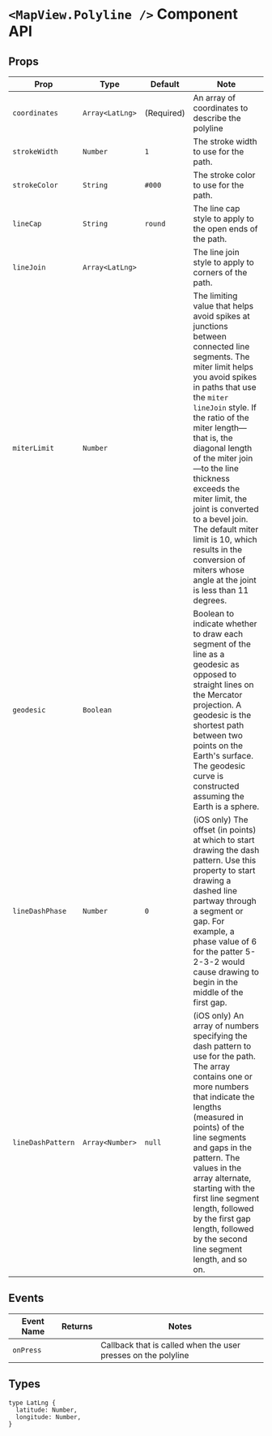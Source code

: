 # `<MapView.Polyline />` Component API

## Props

| Prop | Type | Default | Note |
|---|---|---|---|
| `coordinates` | `Array<LatLng>` | (Required) | An array of coordinates to describe the polyline
| `strokeWidth` | `Number` | `1` | The stroke width to use for the path.
| `strokeColor` | `String` | `#000` | The stroke color to use for the path.
| `lineCap` | `String` | `round` | The line cap style to apply to the open ends of the path.
| `lineJoin` | `Array<LatLng>` |  | The line join style to apply to corners of the path.
| `miterLimit` | `Number` |  | The limiting value that helps avoid spikes at junctions between connected line segments. The miter limit helps you avoid spikes in paths that use the `miter` `lineJoin` style. If the ratio of the miter length—that is, the diagonal length of the miter join—to the line thickness exceeds the miter limit, the joint is converted to a bevel join. The default miter limit is 10, which results in the conversion of miters whose angle at the joint is less than 11 degrees.
| `geodesic` | `Boolean` |  | Boolean to indicate whether to draw each segment of the line as a geodesic as opposed to straight lines on the Mercator projection. A geodesic is the shortest path between two points on the Earth's surface. The geodesic curve is constructed assuming the Earth is a sphere.
| `lineDashPhase` | `Number` | `0` | (iOS only) The offset (in points) at which to start drawing the dash pattern. Use this property to start drawing a dashed line partway through a segment or gap. For example, a phase value of 6 for the patter 5-2-3-2 would cause drawing to begin in the middle of the first gap.
| `lineDashPattern` | `Array<Number>` | `null` | (iOS only) An array of numbers specifying the dash pattern to use for the path. The array contains one or more numbers that indicate the lengths (measured in points) of the  line segments and gaps in the pattern. The values in the array alternate, starting with the first line segment length, followed by the first gap length, followed by the second line segment length, and so on.

## Events

| Event Name | Returns | Notes
|---|---|---|
| `onPress` |  | Callback that is called when the user presses on the polyline

## Types

```
type LatLng {
  latitude: Number,
  longitude: Number,
}
```
